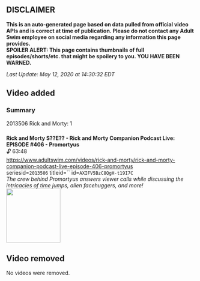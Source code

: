 ## DISCLAIMER
**This is an auto-generated page based on data pulled from official video APIs and is correct at time of publication. Please do not contact any Adult Swim employee on social media regarding any information this page provides.**  
**SPOILER ALERT: This page contains thumbnails of full episodes/shorts/etc. that might be spoilery to you. YOU HAVE BEEN WARNED.**  

_Last Update: May 12, 2020 at 14:30:32 EDT_
## Video added
### Summary
2013506 Rick and Morty: 1  
### 
**Rick and Morty S??E?? - Rick and Morty Companion Podcast Live: EPISODE #406 - Promortyus**  
 🔓 63:48  
https://www.adultswim.com/videos/rick-and-morty/rick-and-morty-companion-podcast-live-episode-406-promortyus  
seriesid=`2013506` titleid=`` id=`AXIFV5BzC8QgH-t19I7C`  
_The crew behind Promortyus answers viewer calls while discussing the intricacies of time jumps, alien facehuggers, and more!_  
<a href="https://media.cdn.adultswim.com/uploads/20200512/thumbnails/2_205121355546-as_podcast_rickandmortycompanion_20200511.jpg"><img src="https://media.cdn.adultswim.com/uploads/20200512/thumbnails/2_205121355546-as_podcast_rickandmortycompanion_20200511.jpg" height="144px" /></a>
## Video removed
No videos were removed.  
